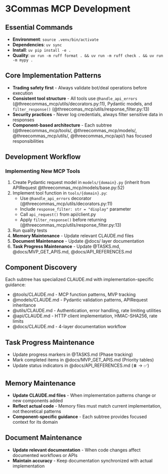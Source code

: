# 3Commas MCP Development

## Essential Commands
- **Environment**: `source .venv/bin/activate`
- **Dependencies**: `uv sync`
- **Install**: `uv pip install -e .`
- **Quality**: `uv run -m ruff format . && uv run -m ruff check . && uv run -m mypy .`

## Core Implementation Patterns
- **Trading safety first** - Always validate bot/deal operations before execution
- **Consistent tool structure** - All tools use `@handle_api_errors` (@threecommas_mcp/utils/decorators.py:11), Pydantic models, and `filter_response()` (@threecomas_mcp/utils/response_filter.py:13)
- **Security practices** - Never log credentials, always filter sensitive data in responses
- **Component-based architecture** - Each subtree (@threecommas_mcp/tools/, @threecommas_mcp/models/, @threecommas_mcp/utils/, @threecommas_mcp/api/) has focused responsibilities

## Development Workflow
### Implementing New MCP Tools
1. Create Pydantic request model in `models/{domain}.py` (inherit from APIRequest @threecommas_mcp/models/base.py:52)
2. Implement tool function in `tools/{domain}.py`:
   - Use `@handle_api_errors` decorator (@threecommas_mcp/utils/decorators.py:11)
   - Include `response_filter: str = "display"` parameter
   - Call `api_request()` from api/client.py
   - Apply `filter_response()` before returning (@threecommas_mcp/utils/response_filter.py:13)
3. Run quality tests
4. **Memory Maintenance** - Update relevant CLAUDE.md files
5. **Document Maintenance** - Update @docs/ layer documentation
6. **Task Progress Maintenance** - Update @TASKS.md, @docs/MVP_GET_APIS.md, @docs/API_REFERENCES.md

## Component Discovery
Each subtree has specialized CLAUDE.md with implementation-specific guidance:
- @tools/CLAUDE.md - MCP function patterns, MVP tracking
- @models/CLAUDE.md - Pydantic validation patterns, APIRequest inheritance
- @utils/CLAUDE.md - Authentication, error handling, rate limiting utilities  
- @api/CLAUDE.md - HTTP client implementation, HMAC-SHA256, rate limits
- @docs/CLAUDE.md - 4-layer documentation workflow

## Task Progress Maintenance
- Update progress markers in @TASKS.md (Phase tracking)
- Mark completed items in @docs/MVP_GET_APIS.md (Priority tables)
- Update status indicators in @docs/API_REFERENCES.md (⏸️ → ✅)

## Memory Maintenance
- **Update CLAUDE.md files** - When implementation patterns change or new components added
- **Reflect actual code** - Memory files must match current implementation, not theoretical patterns  
- **Component-specific guidance** - Each subtree provides focused context for its domain

## Document Maintenance
- **Update relevant documentation** - When code changes affect documented workflows or APIs
- **Maintain accuracy** - Keep documentation synchronized with actual implementation